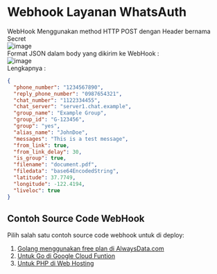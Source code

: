 # Webhook Layanan WhatsAuth
WebHook Menggunakan method HTTP POST dengan Header bernama Secret  
![image](https://github.com/whatsauth/webhook/assets/11188109/7734295e-89bb-4b05-ab05-d2ee0bdb6019)  
Format JSON dalam body yang dikirim ke WebHook :  
![image](https://github.com/whatsauth/webhook/assets/11188109/c6454969-0700-4a33-a3b1-8d97e7ef0b8c)  
Lengkapnya :
```json
{
  "phone_number": "1234567890",
  "reply_phone_number": "0987654321",
  "chat_number": "1122334455",
  "chat_server": "server1.chat.example",
  "group_name": "Example Group",
  "group_id": "G-123456",
  "group": "yes",
  "alias_name": "JohnDoe",
  "messages": "This is a test message",
  "from_link": true,
  "from_link_delay": 30,
  "is_group": true,
  "filename": "document.pdf",
  "filedata": "base64EncodedString",
  "latitude": 37.7749,
  "longitude": -122.4194,
  "liveloc": true
}
```

## Contoh Source Code WebHook
Pilih salah satu contoh source code webhook untuk di deploy:
1. [Golang menggunakan free plan di AlwaysData.com](https://github.com/gocroot/alwaysdata/)
2. [Untuk Go di Google Cloud Funtion](https://github.com/whatsauth/webhook/tree/main/gcf)
3. [Untuk PHP di Web Hosting](https://github.com/whatsauth/webhook/tree/main/hosting)


